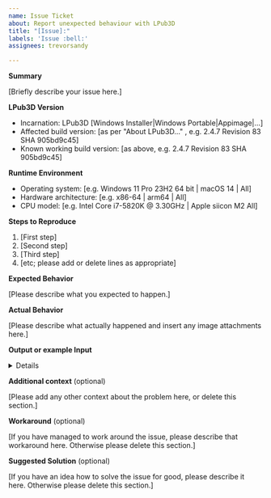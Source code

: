 ```yaml
---
name: Issue Ticket
about: Report unexpected behaviour with LPub3D
title: "[Issue]:"
labels: 'Issue :bell:'
assignees: trevorsandy

---
```


<!-- -----------------------------------------------------------------------------------------------
Placeholders are within [square] brackets. PLEASE REPLACE these texts in this report. 
I know them by heart, and don't need them repeated in every issue report. 
Also, PLEASE DELETE any sections that you would leave empty.
--------------------------------------------------------------------------------------------------->

**Summary**

[Briefly describe your issue here.]

**LPub3D Version**

  - Incarnation: LPub3D [Windows Installer|Windows Portable|Appimage|...]
  - Affected build version: [as per "About LPub3D..." , e.g. 2.4.7 Revision 83 SHA 905bd9c45]
  - Known working build version: [as above, e.g. 2.4.7 Revision 83 SHA 905bd9c45]

**Runtime Environment**

  - Operating system: [e.g. Windows 11 Pro 23H2 64 bit | macOS 14 | All]
  - Hardware architecture: [e.g. x86-64 | arm64 | All]
  - CPU model: [e.g. Intel Core i7-5820K @ 3.30GHz | Apple siicon M2 All]

**Steps to Reproduce**

 1. [First step]
 2. [Second step]
 3. [Third step]
 4. [etc; please add or delete lines as appropriate]

**Expected Behavior**

[Please describe what you expected to happen.]

**Actual Behavior**

[Please describe what actually happened and insert any image attachments here.]

**Output or example Input**<details>
~~~
[Please place any copyable output, code snippet, or sample LDraw mpd/ldr content that reproducees the behaviour here.]
~~~
</details>

**Additional context** (optional)

[Please add any other context about the problem here, or delete this section.]

**Workaround** (optional)

[If you have managed to work around the issue, please describe that workaround here.
Otherwise please delete this section.]

**Suggested Solution** (optional)

[If you have an idea how to solve the issue for good, please describe it here.
Otherwise please delete this section.]

<!-- -----------------------------------------------------------------------------------------------
NOTE: Please take a moment to PREVIEW your report before submitting it.
------------------------------------------------------------------------------------------------ -->
